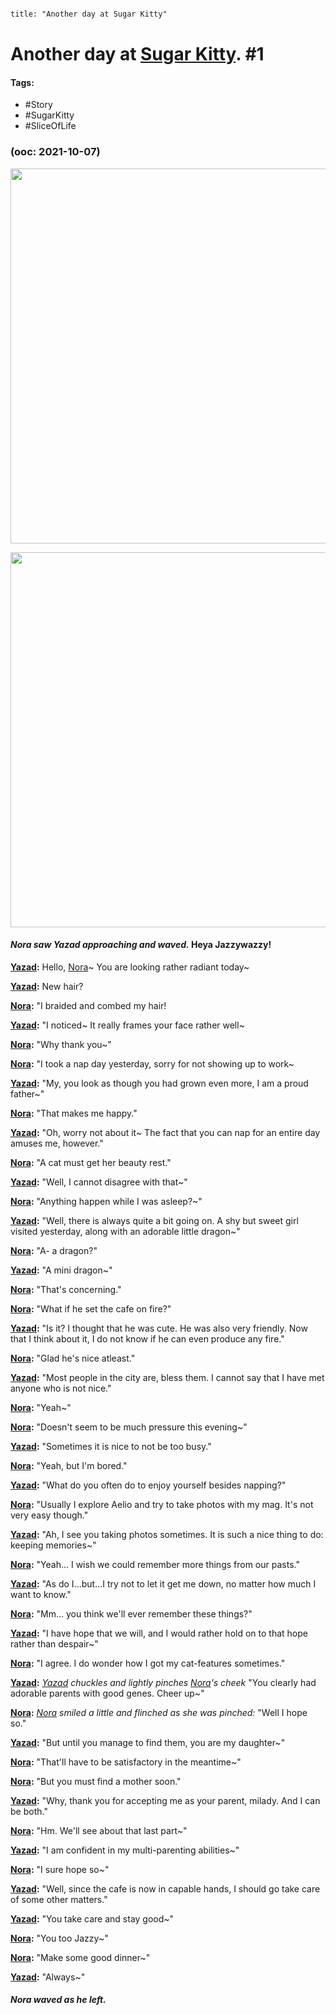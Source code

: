```markdown

title: "Another day at Sugar Kitty"

```

# Another day at [Sugar Kitty](Places/Sugar%20Kitty.md). #1 
#### Tags:
- #Story
- #SugarKitty
- #SliceOfLife

### (ooc: 2021-10-07)
<p align="center">
	<img width="600" src="file:///C:/Users/edvin/Documents/ObsidianVaults/PSO2RP/Images/Sugar Kitty/anotherdayatsugarkitty2.png">
</p>
<p align="center">
	<img width="600" src="file:///C:/Users/edvin/Documents/ObsidianVaults/PSO2RP/Images/Sugar Kitty/anotherdayatsugarkitty1.png">
</p>


#### *Nora saw Yazad approaching and waved.* Heya Jazzywazzy!

**[Yazad](Characters/Yazad%20A.%20Heydar.md):**	Hello, [Nora](Characters/Nora%20Honora.md)~ You are looking rather radiant today~

**[Yazad](Characters/Yazad%20A.%20Heydar.md):**	New hair?

**[Nora](Characters/Nora%20Honora.md):** "I braided and combed my hair!

**[Yazad](Characters/Yazad%20A.%20Heydar.md):**	"I noticed~ It really frames your face rather well~

**[Nora](Characters/Nora%20Honora.md):**	"Why thank you~"

**[Nora](Characters/Nora%20Honora.md):**	"I took a nap day yesterday, sorry for not showing up to work~

**[Yazad](Characters/Yazad%20A.%20Heydar.md):**	"My, you look as though you had grown even more, I am a proud father~"

**[Nora](Characters/Nora%20Honora.md):**	"That makes me happy."

**[Yazad](Characters/Yazad%20A.%20Heydar.md):**	"Oh, worry not about it~ The fact that you can nap for an entire day amuses me, however."

**[Nora](Characters/Nora%20Honora.md):**	"A cat must get her beauty rest."

**[Yazad](Characters/Yazad%20A.%20Heydar.md):**	"Well, I cannot disagree with that~"

**[Nora](Characters/Nora%20Honora.md):**	"Anything happen while I was asleep?~"

**[Yazad](Characters/Yazad%20A.%20Heydar.md):**	"Well, there is always quite a bit going on. A shy but sweet girl visited yesterday, along with 
an adorable little dragon~"

**[Nora](Characters/Nora%20Honora.md):**	"A- a dragon?"

**[Yazad](Characters/Yazad%20A.%20Heydar.md):**	"A mini dragon~"

**[Nora](Characters/Nora%20Honora.md):**	"That's concerning."

**[Nora](Characters/Nora%20Honora.md):**	"What if he set the cafe on fire?"

**[Yazad](Characters/Yazad%20A.%20Heydar.md):**	"Is it? I thought that he was cute. He was also very friendly. Now that I think about it, I do not 
know if he can even produce any fire."

**[Nora](Characters/Nora%20Honora.md):**	"Glad he's nice atleast."

**[Yazad](Characters/Yazad%20A.%20Heydar.md):**	"Most people in the city are, bless them. I cannot say that I have met anyone who is not 
nice."

**[Nora](Characters/Nora%20Honora.md):**	"Yeah~"

**[Nora](Characters/Nora%20Honora.md):**	"Doesn't seem to be much pressure this evening~"

**[Yazad](Characters/Yazad%20A.%20Heydar.md):**	"Sometimes it is nice to not be too busy."

**[Nora](Characters/Nora%20Honora.md):**	"Yeah, but I'm bored."

**[Yazad](Characters/Yazad%20A.%20Heydar.md):**	"What do you often do to enjoy yourself besides napping?"

**[Nora](Characters/Nora%20Honora.md):**	"Usually I explore Aelio and try to take photos with my mag. It's not very easy though."

**[Yazad](Characters/Yazad%20A.%20Heydar.md):**	"Ah, I see you taking photos sometimes. It is such a nice thing to do: keeping memories~"

**[Nora](Characters/Nora%20Honora.md):**	"Yeah... I wish we could remember more things from our pasts."

**[Yazad](Characters/Yazad%20A.%20Heydar.md):**	"As do I...but...I try not to let it get me down, no matter how much I want to know."

**[Nora](Characters/Nora%20Honora.md):**	"Mm... you think we'll ever remember these things?"

**[Yazad](Characters/Yazad%20A.%20Heydar.md):**	"I have hope that we will, and I would rather hold on to that hope rather than despair~"

**[Nora](Characters/Nora%20Honora.md):**	"I agree. I do wonder how I got my cat-features sometimes."

**[Yazad](Characters/Yazad%20A.%20Heydar.md):**	*[Yazad](Characters/Yazad%20A.%20Heydar.md) chuckles and lightly pinches [Nora](Characters/Nora%20Honora.md)'s cheek* "You clearly had adorable parents with 
good genes. Cheer up~" 

**[Nora](Characters/Nora%20Honora.md):**	*[Nora](Characters/Nora%20Honora.md) smiled a little and flinched as she was pinched:* "Well I hope so."

**[Yazad](Characters/Yazad%20A.%20Heydar.md):**	"But until you manage to find them, you are my daughter~"

**[Nora](Characters/Nora%20Honora.md):**	"That'll have to be satisfactory in the meantime~"

**[Nora](Characters/Nora%20Honora.md):**	"But you must find a mother soon."

**[Yazad](Characters/Yazad%20A.%20Heydar.md):**	"Why, thank you for accepting me as your parent, milady. And I can be both."

**[Nora](Characters/Nora%20Honora.md):**	"Hm. We'll see about that last part~"

**[Yazad](Characters/Yazad%20A.%20Heydar.md):**	"I am confident in my multi-parenting abilities~" 

**[Nora](Characters/Nora%20Honora.md):**	"I sure hope so~"

**[Yazad](Characters/Yazad%20A.%20Heydar.md):**	"Well, since the cafe is now in capable hands, I should go take care of some other matters."

**[Yazad](Characters/Yazad%20A.%20Heydar.md):**	"You take care and stay good~"

**[Nora](Characters/Nora%20Honora.md):**	"You too Jazzy~"

**[Nora](Characters/Nora%20Honora.md):**	"Make some good dinner~"

**[Yazad](Characters/Yazad%20A.%20Heydar.md):**	"Always~"

#### *Nora waved as he left.*


